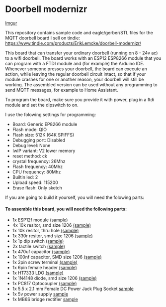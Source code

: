 # Doorbell modernizr

[Imgur](https://i.imgur.com/4t2Ilsw.png)

This repository contains sample code and eagle/gerber/STL files for the MQTT doorbell board I sell on tindie: https://www.tindie.com/products/ErikLemcke/doorbell-modernizr/

This board that can transfer your ordinary doorbell (running on 8 - 24v ac) to a wifi doorbell. The board works with an ESP12 ESP8266 module that you can program with a FTDI module and (for example) the Arduino IDE. Whenever someone presses your doorbell, the board can execute an action, while leaving the regular doorbell circuit intact, so that if your module crashes for one or another reason, your doorbell will still be working. The assembled version can be used without any programming to send MQTT messages, for example to Home Assistant.

To program the board, make sure you provide it with power, plug in a ftdi module and set the dipswitch to on.

I use the folowing settings for programming:

- Board: Generic EP8266 module
- Flash mode: QIO
- Flash size: 512K (64K SPIFFS)
- Debugging port: Disabled
- Debug level: None
- IwIP variant: V2 lower memory
- reset method: ck
- crystal frequency: 26Mhz
- Flash frequency: 40Mhz
- CPU frequency: 80Mhz
- Builtin led: 2
- Upload speed: 115200
- Erase flash: Only sketch

If you are going to build it yourself, you will need the folowing parts:

#### To assemble this board, you will need the following parts:
- 1x ESP12f module [(sample)](https://www.aliexpress.com/item/ESP8266-Remote-Serial-WIFI-Transceiver-Wireless-Module-Esp-12-AP-STA-TOP/32646271039.html?spm=2114.search0104.3.8.2d866f9bg356HJ&ws_ab_test=searchweb0_0,searchweb201602_4_10152_10709_10151_10065_10344_10068_5722815_10342_10343_10340_5722915_10341_5722615_10696_10084_10083_10618_10304_10710_10307_10301_5722715_5711215_10059_308_100031_10103_10624_10623_10622_5711315_5722515_10621_10620,searchweb201603_36,ppcSwitch_5&algo_expid=2d4aea06-a96e-40a3-a231-87c2b62a80c4-1&algo_pvid=2d4aea06-a96e-40a3-a231-87c2b62a80c4&transAbTest=ae803_2&priceBeautifyAB=0)
- 4x 10k resitor, smd size 1206 [(sample)](https://www.aliexpress.com/item/Free-Shipping-100PCS-1206-10K-10K-OHM-1-smd-resistor/1090806202.html?spm=2114.search0104.3.1.43a21240XRFdDf&ws_ab_test=searchweb0_0,searchweb201602_4_10152_10709_10151_10065_10344_10068_5722815_10342_10343_10340_5722915_10341_5722615_10696_10084_10083_10618_10304_10710_10307_10301_5722715_5711215_10059_308_100031_10103_10624_10623_10622_5711315_5722515_10621_10620,searchweb201603_36,ppcSwitch_5&algo_expid=709525b8-8593-455c-8efa-07c3f3ce8228-0&algo_pvid=709525b8-8593-455c-8efa-07c3f3ce8228&transAbTest=ae803_2&priceBeautifyAB=0)
- 1x 10k resitor, thru hole [(sample)](https://www.aliexpress.com/store/product/100pcs-set-1-4W-Resistance-1-Metal-Film-Resistor-Pack-Assorted-Kit-1K-2K-4-7K/1504763_32861819464.html?spm=2114.search0104.3.1.4c0d36baXYxkSz&ws_ab_test=searchweb0_0,searchweb201602_4_10152_10151_10065_10344_10068_10342_10343_10340_10341_10696_10084_10083_10618_10304_10307_10820_10821_10301_10843_10059_100031_10103_10624_10623_10622_10621_10620,searchweb201603_51,ppcSwitch_5&algo_expid=e3fd0740-6222-418d-9183-fe36bdfb2f1d-0&algo_pvid=e3fd0740-6222-418d-9183-fe36bdfb2f1d&transAbTest=ae803_2&priceBeautifyAB=0)
- 1x 330r resitor, smd size 1206 [(sample)](https://www.aliexpress.com/item/100Pcs-1206-SMD-resistor-0R-10M-1-2W-0-1-10-100-150-220-330-ohm/32847115923.html?spm=2114.search0104.3.1.4bcc1954MGyEbp&ws_ab_test=searchweb0_0,searchweb201602_4_10152_10709_10151_10065_10344_10068_5722815_10342_10343_10340_5722915_10341_5722615_10696_10084_10083_10618_10304_10710_10307_10301_5722715_5711215_10059_308_100031_10103_10624_10623_10622_5711315_5722515_10621_10620,searchweb201603_36,ppcSwitch_5&algo_expid=03d36d71-9210-4daa-ba6d-0d927a84b877-0&algo_pvid=03d36d71-9210-4daa-ba6d-0d927a84b877&transAbTest=ae803_2&priceBeautifyAB=0)
- 1x 1p dip switch [(sample)](https://www.aliexpress.com/item/10PCS-Lot-DIP-Switch-1P-2-54mm-Toggle-Switch-Red-Snap-Switch/32778200806.html?spm=2114.search0104.3.24.1fe1d1a1sUUCAD&ws_ab_test=searchweb0_0,searchweb201602_4_10152_10709_10151_10065_10344_10068_5722815_10342_10343_10340_5722915_10341_5722615_10696_10084_10083_10618_10304_10710_10307_10301_5722715_5711215_10059_308_100031_10103_10624_10623_10622_5711315_5722515_10621_10620,searchweb201603_36,ppcSwitch_5&algo_expid=cc64cbff-a764-4662-8452-5fbc674b3830-3&algo_pvid=cc64cbff-a764-4662-8452-5fbc674b3830&transAbTest=ae803_2&priceBeautifyAB=0)
- 2x tactile switch [(sample)](https://www.aliexpress.com/item/THGS-25pcs-Round-Pushbutton-4-Pins-SMD-SMT-Momentary-Tactile-Switch/32721411394.html?spm=2114.search0104.3.69.24d25580z5KXIm&ws_ab_test=searchweb0_0,searchweb201602_4_10152_10709_10151_10065_10344_10068_5722815_10342_10343_10340_5722915_10341_5722615_10696_10084_10083_10618_10304_10710_10307_10301_5722715_5711215_10059_308_100031_10103_10624_10623_10622_5711315_5722515_10621_10620,searchweb201603_36,ppcSwitch_5&algo_expid=72ad9c0a-894e-4d0d-a650-c844d18cb295-12&algo_pvid=72ad9c0a-894e-4d0d-a650-c844d18cb295&transAbTest=ae803_2&priceBeautifyAB=0)
- 1x 470uf capacitor [(sample)](https://www.aliexpress.com/item/SMD-electrolytic-capacitor-470UF-6-3V-6-3-7-7MM-VT-type-chip-polarity-temperature-105/32814865187.html?spm=2114.search0104.3.87.3c9272dblaF34k&ws_ab_test=searchweb0_0,searchweb201602_4_10152_10709_10151_10065_10344_10068_5722815_10342_10343_10340_5722915_10341_5722615_10696_10084_10083_10618_10304_10710_10307_10301_5722715_5711215_10059_308_100031_10103_10624_10623_10622_5711315_5722515_10621_10620,searchweb201603_36,ppcSwitch_5&algo_expid=fa08a327-d750-4922-8d0c-8a368b171ecc-13&algo_pvid=fa08a327-d750-4922-8d0c-8a368b171ecc&transAbTest=ae803_2&priceBeautifyAB=0)
- 1x 100nf capacitor, SMD size 1206 [(sample)](https://www.aliexpress.com/item/Free-Shipping-100PCS-1206-104-100NF-0-1UF-1206-SMD-capacitance/1096160798.html?spm=2114.search0104.3.1.71d322c9BiZITD&ws_ab_test=searchweb0_0,searchweb201602_4_10152_10709_10151_10065_10344_10068_5722815_10342_10343_10340_5722915_10341_5722615_10696_10084_10083_10618_10304_10710_10307_10301_5722715_5711215_10059_308_100031_10103_10624_10623_10622_5711315_5722515_10621_10620,searchweb201603_36,ppcSwitch_5&algo_expid=ae9db756-53ad-4fca-853d-d6855f03eda6-0&algo_pvid=ae9db756-53ad-4fca-853d-d6855f03eda6&transAbTest=ae803_2&priceBeautifyAB=0)
- 1x 2pin screw terminal [(sample)](https://www.aliexpress.com/item/20-PCS-KF301-5-0-2P-blue-KF301-3P-Pitch-5-0mm-KF301-2P-Straight-Pin/32833138976.html?spm=2114.search0104.3.17.6b284c7ctDJEA2&ws_ab_test=searchweb0_0,searchweb201602_4_10152_10709_10151_10065_10344_10068_5722815_10342_10343_10340_5722915_10341_5722615_10696_10084_10083_10618_10304_10710_10307_10301_5722715_5711215_10059_308_100031_10103_10624_10623_10622_5711315_5722515_10621_10620,searchweb201603_36,ppcSwitch_5&algo_expid=dd191ab4-0937-468a-a91b-19ac53064bd2-2&algo_pvid=dd191ab4-0937-468a-a91b-19ac53064bd2&transAbTest=ae803_2&priceBeautifyAB=0)
- 1x 6pin female header [(sample)](https://www.aliexpress.com/item/40pcs-2-54MM-6Pin-11MM-Long-Needle-Female-Header-Strip-Stackable-Header-for-arduino-W5100-6p/32668087711.html?spm=2114.search0104.3.83.154721f6xN5o5u&ws_ab_test=searchweb0_0,searchweb201602_4_10152_10709_10151_10065_10344_10068_5722815_10342_10343_10340_5722915_10341_5722615_10696_10084_10083_10618_10304_10710_10307_10301_5722715_5711215_10059_308_100031_10103_10624_10623_10622_5711315_5722515_10621_10620,searchweb201603_36,ppcSwitch_5&algo_expid=c0a98dbf-f354-486c-be51-a9068dfd1d38-12&algo_pvid=c0a98dbf-f354-486c-be51-a9068dfd1d38&transAbTest=ae803_2&priceBeautifyAB=0)
- 1x HT7333 LDO [(sample)](https://www.aliexpress.com/item/10PCS-HT7333-A-SOT-89-HT7333-1-SOT89-HT7333-7333-1-SMD-7333A-1-new-and/32818420909.html?spm=2114.search0104.3.2.4b9c73ea1CR81c&ws_ab_test=searchweb0_0,searchweb201602_4_10152_10709_10151_10065_10344_10068_5722815_10342_10343_10340_5722915_10341_5722615_10696_10084_10083_10618_10304_10710_10307_10301_5722715_5711215_10059_308_100031_10103_10624_10623_10622_5711315_5722515_10621_10620,searchweb201603_36,ppcSwitch_5&algo_expid=5d51c538-7dd5-42bd-8e93-c66127f056bf-0&algo_pvid=5d51c538-7dd5-42bd-8e93-c66127f056bf&transAbTest=ae803_2&priceBeautifyAB=0)
- 1x 1N4148 diode, smd size 1206 [(sample)](https://www.aliexpress.com/item/100pcs-1206-1N4148W-T4-1N4148-SOD-123-Switching-Diode/32354597825.html?spm=2114.search0104.3.1.65002565fkmX0i&ws_ab_test=searchweb0_0,searchweb201602_4_10152_10709_10151_10065_10344_10068_5722815_10342_10343_10340_5722915_10341_5722615_10696_10084_10083_10618_10304_10710_10307_10301_5722715_5711215_10059_308_100031_10103_10624_10623_10622_5711315_5722515_10621_10620,searchweb201603_36,ppcSwitch_5&algo_expid=7cf2de10-d2b9-41eb-a268-300ace100396-0&algo_pvid=7cf2de10-d2b9-41eb-a268-300ace100396&transAbTest=ae803_2&priceBeautifyAB=0)
- 1x PC817 Optocoupler [(sample)](https://www.aliexpress.com/item/100PCS-PC817C-DIP-PC817-C-DIP4-PC817-C-new-and-original-IC-free-shipping/32847601895.html?spm=2114.search0104.3.9.32aa76dfaNDbvv&ws_ab_test=searchweb0_0,searchweb201602_4_10152_10709_10151_10065_10344_10068_5722815_10342_10343_10340_5722915_10341_5722615_10696_10084_10083_10618_10304_10710_10307_10301_5722715_5711215_10059_308_100031_10103_10624_10623_10622_5711315_5722515_10621_10620,searchweb201603_36,ppcSwitch_5&algo_expid=e8d061c3-7004-462e-899c-a522d5885630-1&algo_pvid=e8d061c3-7004-462e-899c-a522d5885630&transAbTest=ae803_2&priceBeautifyAB=0)
- 1x 5.5 x 2.1 mm Female DC Power Jack Plug Socket [sample](https://www.aliexpress.com/item/10Pcs-PCB-Mount-5-5-x-2-1-mm-Female-DC-Power-Jack-Plug-Socket-Connector/32813661863.html?spm=2114.search0104.3.181.7aee2436K2nMqV&ws_ab_test=searchweb0_0,searchweb201602_4_10152_10709_10151_10065_10344_10068_5722815_10342_10343_10340_5722915_10341_5722615_10696_10084_10083_10618_10304_10710_10307_10301_5722715_5711215_10059_308_100031_10103_10624_10623_10622_5711315_5722515_10621_10620,searchweb201603_36,ppcSwitch_5&algo_expid=b89433cb-84ea-4f2c-b110-90657c1acf5a-26&algo_pvid=b89433cb-84ea-4f2c-b110-90657c1acf5a&transAbTest=ae803_2&priceBeautifyAB=0)
- 1x 5v power supply [sample](https://www.aliexpress.com/item/1PCS-High-quality-AC-100V-240V-Converter-Switching-power-adapter-DC-5V-2A-2000MA-Supply-EU/32496043021.html?spm=2114.search0104.3.1.61197a5aNbvepX&ws_ab_test=searchweb0_0,searchweb201602_4_10152_10709_10151_10065_10344_10068_5722815_10342_10343_10340_5722915_10341_5722615_10696_10084_10083_10618_10304_10710_10307_10301_5722715_5711215_10059_308_100031_10103_10624_10623_10622_5711315_5722515_10621_10620,searchweb201603_36,ppcSwitch_5&algo_expid=0f10a11c-3fea-4ce8-9680-a6fa20d2b76d-3&algo_pvid=0f10a11c-3fea-4ce8-9680-a6fa20d2b76d&transAbTest=ae803_2&priceBeautifyAB=0)
- 1x MB6S bridge rectifier [sample](https://www.aliexpress.com/item/Free-shipping-20pcs-600V-0-5A-SOP-4-SMD-rectifier-diode-bridge-mb6s/32336867082.html?spm=2114.search0104.3.1.25d453e0kUU3ZK&ws_ab_test=searchweb0_0,searchweb201602_3_10152_10151_10065_10344_10068_5723115_5722815_10342_10343_10340_5722915_10341_5722615_10696_10084_10083_10618_10304_10307_10820_10301_10821_5722715_10843_10059_100031_10103_10624_10623_10622_5722515_10621_10620,searchweb201603_50,ppcSwitch_5&algo_expid=d8bc8f3c-cd8b-4e61-a706-30cb63aab87a-0&algo_pvid=d8bc8f3c-cd8b-4e61-a706-30cb63aab87a&transAbTest=ae803_2&priceBeautifyAB=0)

